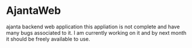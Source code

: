 # AjantaWeb
ajanta backend web application
this appliation is not complete and have many bugs associated to it. I am currently working on it and by next month it should be freely
available to use.
